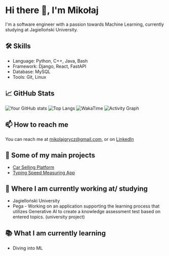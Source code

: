 # Hi there 👋, I'm Mikołaj

I'm a software engineer with a passion towards Machine Learning, currently studying at Jagielloński University.

## 🛠 Skills
- Language: Python, C++, Java, Bash
- Framework: Django, React, FastAPI
- Database: MySQL
- Tools: Git, Linux

## 📈 GitHub Stats

![Your GitHub stats](https://github-readme-stats.vercel.app/api?username=mikgrycz&show_icons=true&theme=tokyonight)
![Top Langs](https://github-readme-stats.vercel.app/api/top-langs/?username=mikgrycz&layout=compact)
![WakaTime](https://github.com/mikgrycz/mikgrycz/blob/main/images/stat.svg)
![Activity Graph](https://activity-graph.herokuapp.com/graph?username=mikgrycz&bg_color=ffffff&color=7389D8&line=7389D8&point=00bbf9&area=true&hide_border=true)

## 📫 How to reach me
You can reach me at mikolajgrycz@gmail.com, or on [LinkedIn](https://www.linkedin.com/in/mikołaj-grycz-964235185)

## 🚀 Some of my main projects
- [Car Selling Platform](https://github.com/mikgrycz/Car-selling-platform)
- [Typing Speed Measuring App](https://github.com/mikgrycz/Typing-Speed-Measuring-App)

## 💼 Where I am currently working at/ studying
- Jagielloński University
- Pega - Working on an application supporting the learning process that utilizes Generative AI to create a knowledge assessment test based on entered topics. (university project)

## 📚 What I am currently learning
- Diving into ML
<!--
**mikgrycz/mikgrycz** is a ✨ _special_ ✨ repository because its `README.md` (this file) appears on your GitHub profile.

Here are some ideas to get you started:

- 🔭 I’m currently working on ...
- 🌱 I’m currently learning ...
- 👯 I’m looking to collaborate on ...
- 🤔 I’m looking for help with ...
- 💬 Ask me about ...
- 📫 How to reach me: ...
- 😄 Pronouns: ...
- ⚡ Fun fact: ...
-->
